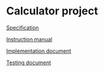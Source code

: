 # Calculator project
[Specification](documentation/specification.md)

[Instruction manual](documentation/instructionmanual.md)

[Implementation document](documentation/implementationdocument.md)

[Testing document](documentation/testingdocument.md)
